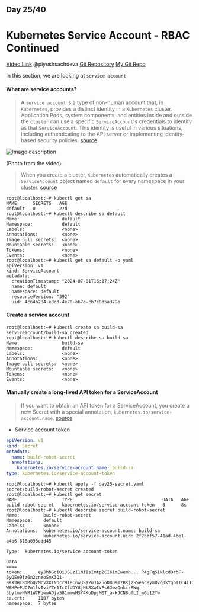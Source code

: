 ## Day 25/40
# Kubernetes Service Account - RBAC Continued
[Video Link](https://www.youtube.com/watch?v=k2iCq7IlMKM)
@piyushsachdeva 
[Git Repository](https://github.com/piyushsachdeva/CKA-2024/)
[My Git Repo](https://github.com/sina14/40daysofkubernetes)


In this section, we are looking at `service account` 

#### What are service accounts?
>A `service account` is a type of non-human account that, in `Kubernetes`, provides a distinct identity in a `Kubernetes` cluster. Application Pods, system components, and entities inside and outside the `cluster` can use a specific `ServiceAccount`'s credentials to identify as that `ServiceAccount`. This identity is useful in various situations, including authenticating to the API server or implementing identity-based security policies.
[source](https://kubernetes.io/docs/concepts/security/service-accounts/#what-are-service-accounts)


![Image description](https://dev-to-uploads.s3.amazonaws.com/uploads/articles/nqqegd01m8jzip6u86xp.png)

(Photo from the video)

>When you create a cluster, `Kubernetes` automatically creates a `ServiceAccount` object named `default` for every namespace in your cluster.
[source](https://kubernetes.io/docs/concepts/security/service-accounts/#default-service-accounts)

```console
root@localhost:~# kubectl get sa
NAME      SECRETS   AGE
default   0         27d
root@localhost:~# kubectl describe sa default
Name:                default
Namespace:           default
Labels:              <none>
Annotations:         <none>
Image pull secrets:  <none>
Mountable secrets:   <none>
Tokens:              <none>
Events:              <none>
root@localhost:~# kubectl get sa default -o yaml
apiVersion: v1
kind: ServiceAccount
metadata:
  creationTimestamp: "2024-07-01T16:17:24Z"
  name: default
  namespace: default
  resourceVersion: "392"
  uid: 4c64b284-e8c3-4e70-a67e-cb7c0d5a379e

```
 
#### Create a service account

```console
root@localhost:~# kubectl create sa build-sa
serviceaccount/build-sa created
root@localhost:~# kubectl describe sa build-sa
Name:                build-sa
Namespace:           default
Labels:              <none>
Annotations:         <none>
Image pull secrets:  <none>
Mountable secrets:   <none>
Tokens:              <none>
Events:              <none>

```

#### Manually create a long-lived API token for a ServiceAccount
>If you want to obtain an API token for a ServiceAccount, you create a new Secret with a special annotation, `kubernetes.io/service-account.name`.
[source](https://kubernetes.io/docs/tasks/configure-pod-container/configure-service-account/)

- Service account token
```yaml
apiVersion: v1
kind: Secret
metadata:
  name: build-robot-secret
  annotations:
    kubernetes.io/service-account.name: build-sa
type: kubernetes.io/service-account-token
```

```console
root@localhost:~# kubectl apply -f day25-secret.yaml
secret/build-robot-secret created
root@localhost:~# kubectl get secret
NAME                 TYPE                                  DATA   AGE
build-robot-secret   kubernetes.io/service-account-token   3      8s
root@localhost:~# kubectl describe secret build-robot-secret
Name:         build-robot-secret
Namespace:    default
Labels:       <none>
Annotations:  kubernetes.io/service-account.name: build-sa
              kubernetes.io/service-account.uid: 2f2bbf57-41ad-4be1-a4b6-618a093edd45

Type:  kubernetes.io/service-account-token

Data
====
token:      eyJhbGciOiJSUzI1NiIsImtpZCI6ImEwemh... R4gFq5INlcdOrbF-6yQEe9fz6n2znYoSmX3Qi-BKX3HL8dMbQ2McvXXTNbcr9T8Cnw3Sa2uJA2uoD8QKmzBKjzSSeac8ymUvq0kYgbIIC4ITdtZCA26hD54Hds3i92uoQ245Vfh9miW_YVHtkVgL9tCjrKJRfkEYEfd2H_Eijq-W6HPePUC7m1lvIviYZr1IcCfUDY8jHt8XwIVPs6JwzQnkirRWq-3bylmvNNR1W7FqwwADjv581mmwHSY4KoDpjM0T_a-kJCN8ufLI_m6o12Tw
ca.crt:     1107 bytes
namespace:  7 bytes

```



